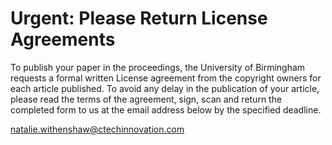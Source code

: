 # Urgent: Please Return License Agreements 

To publish your paper in the proceedings, the University of Birmingham requests a formal written License agreement from the copyright owners for each article published. To avoid any delay in the publication of your article, please read the terms of the agreement, sign, scan and return the completed form to us at the email address below by the specified deadline. 

[natalie.withenshaw@ctechinnovation.com](mailto:natalie.withenshaw@ctechinnovation.com)
